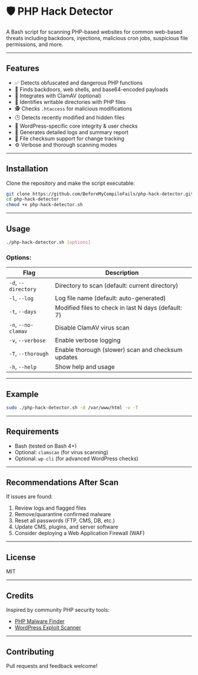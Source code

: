 # 🛡️ PHP Hack Detector

A Bash script for scanning PHP-based websites for common web-based threats including backdoors, injections, malicious cron jobs, suspicious file permissions, and more.

---

## Features

- ✅ Detects obfuscated and dangerous PHP functions
- 🔐 Finds backdoors, web shells, and base64-encoded payloads
- 🧪 Integrates with ClamAV (optional)
- 📁 Identifies writable directories with PHP files
- 🕵️ Checks `.htaccess` for malicious modifications
- 🕒 Detects recently modified and hidden files
- 🧩 WordPress-specific core integrity & user checks
- 📝 Generates detailed logs and summary report
- 💾 File checksum support for change tracking
- ⚙️ Verbose and thorough scanning modes

---

## Installation

Clone the repository and make the script executable:

```bash
git clone https://github.com/BeforeMyCompileFails/php-hack-detector.git
cd php-hack-detector
chmod +x php-hack-detector.sh
```

---

## Usage

```bash
./php-hack-detector.sh [options]
```

### Options:

| Flag                  | Description                                            |
|-----------------------|--------------------------------------------------------|
| `-d`, `--directory`   | Directory to scan (default: current directory)         |
| `-l`, `--log`         | Log file name (default: auto-generated)                |
| `-t`, `--days`        | Modified files to check in last N days (default: 7)    |
| `-n`, `--no-clamav`   | Disable ClamAV virus scan                              |
| `-v`, `--verbose`     | Enable verbose logging                                 |
| `-T`, `--thorough`    | Enable thorough (slower) scan and checksum updates     |
| `-h`, `--help`        | Show help and usage                                    |

---

## Example

```bash
sudo ./php-hack-detector.sh -d /var/www/html -v -T
```

---

## Requirements

- Bash (tested on Bash 4+)
- Optional: `clamscan` (for virus scanning)
- Optional: `wp-cli` (for advanced WordPress checks)

---

## Recommendations After Scan

If issues are found:

1. Review logs and flagged files
2. Remove/quarantine confirmed malware
3. Reset all passwords (FTP, CMS, DB, etc.)
4. Update CMS, plugins, and server software
5. Consider deploying a Web Application Firewall (WAF)

---

## License

MIT

---

## Credits

Inspired by community PHP security tools:
- [PHP Malware Finder](https://github.com/nbs-system/php-malware-finder)
- [WordPress Exploit Scanner](https://github.com/gotmls/wordpress-exploit-scanner)

---

## Contributing

Pull requests and feedback welcome!
